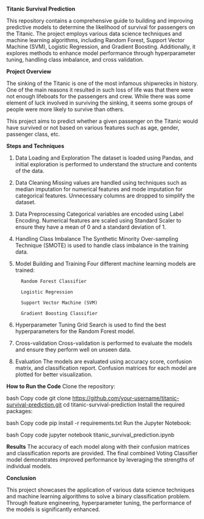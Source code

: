 **Titanic Survival Prediction**

This repository contains a comprehensive guide to building and improving predictive models to determine the likelihood of survival for passengers on the Titanic. The project employs various data science techniques and machine learning algorithms, including Random Forest, Support Vector Machine (SVM), Logistic Regression, and Gradient Boosting. Additionally, it explores methods to enhance model performance through  hyperparameter tuning, handling class imbalance, and cross validation.

**Project Overview**

The sinking of the Titanic is one of the most infamous shipwrecks in history. One of the main reasons it resulted in such loss of life was that there were not enough lifeboats for the passengers and crew. While there was some element of luck involved in surviving the sinking, it seems some groups of people were more likely to survive than others.

This project aims to predict whether a given passenger on the Titanic would have survived or not based on various features such as age, gender, passenger class, etc.

**Steps and Techniques**
1. Data Loading and Exploration
The dataset is loaded using Pandas, and initial exploration is performed to understand the structure and contents of the data.

2. Data Cleaning
Missing values are handled using techniques such as median imputation for numerical features and mode imputation for categorical features. Unnecessary columns are dropped to simplify the dataset.

3. Data Preprocessing
Categorical variables are encoded using Label Encoding. Numerical features are scaled using Standard Scaler to ensure they have a mean of 0 and a standard deviation of 1.

4. Handling Class Imbalance
The Synthetic Minority Over-sampling Technique (SMOTE) is used to handle class imbalance in the training data.

5. Model Building and Training
         Four different machine learning models are trained:

         Random Forest Classifier

         Logistic Regression

         Support Vector Machine (SVM)

         Gradient Boosting Classifier

6. Hyperparameter Tuning
Grid Search is used to find the best hyperparameters for the Random Forest model.

7. Cross-validation
Cross-validation is performed to evaluate the models and ensure they perform well on unseen data.


8. Evaluation
The models are evaluated using accuracy score, confusion matrix, and classification report. Confusion matrices for each model are plotted for better visualization.

**How to Run the Code**
Clone the repository:

bash
Copy code
git clone https://github.com/your-username/titanic-survival-prediction.git
cd titanic-survival-prediction
Install the required packages:

bash
Copy code
pip install -r requirements.txt
Run the Jupyter Notebook:

bash
Copy code
jupyter notebook titanic_survival_prediction.ipynb

**Results**
The accuracy of each model along with their confusion matrices and classification reports are provided. The final combined Voting Classifier model demonstrates improved performance by leveraging the strengths of individual models.

**Conclusion**

This project showcases the application of various data science techniques and machine learning algorithms to solve a binary classification problem. Through feature engineering, hyperparameter tuning, the performance of the models is significantly enhanced.

